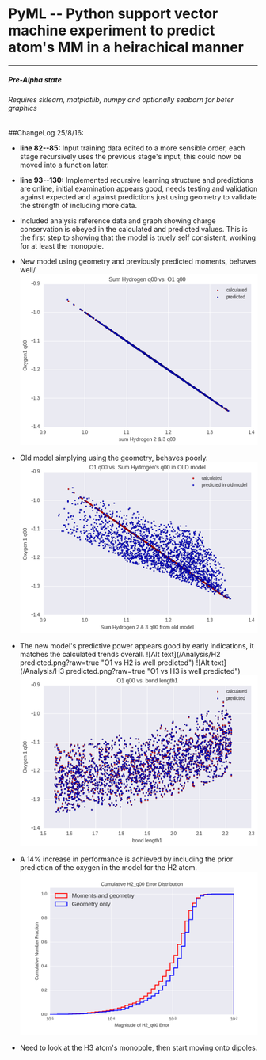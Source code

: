 # PyML -- Python support vector machine experiment to predict atom's MM in a heirachical manner
-------

##### Pre-Alpha state
###### Requires sklearn, matplotlib, numpy and optionally seaborn for beter graphics

##ChangeLog 25/8/16:
* **line 82--85:** Input training data edited to a more sensible order, each stage recursively uses the previous stage's input, this could now be moved into a function later.
* **line 93--130:** Implemented recursive learning structure and predictions are online, initial examination appears good, needs testing and validation against expected and against predictions just using geometry to validate the strength of including more data.
* Included analysis reference data and graph showing charge conservation is obeyed in the calculated and predicted values. This is the first step to showing that the model is truely self consistent, working for at least the monopole.

* New model using geometry and previously predicted moments, behaves well/
![Alt text](/Analysis/charge_conservation.png?raw=true "Charge is conserved")
* Old model simplying using the geometry, behaves poorly.
![Alt text](/Analysis/charge_conservation_not_observed_old.png?raw=true "Old method charge conservation is poor")

* The new model's predictive power appears good by early indications, it matches the calculated trends overall.
![Alt text](/Analysis/H2 predicted.png?raw=true "O1 vs H2 is well predicted")
![Alt text](/Analysis/H3 predicted.png?raw=true "O1 vs H3 is well predicted")
![Alt text](/Analysis/O1_q00_vs_geom.png?raw=true "O1 vs bondlen1 is well predicted")
* A 14% increase in performance is achieved by including the prior prediction of the oxygen in the model for the H2 atom.
![Alt text](/Analysis/cumulative_H2_q00_error.png?raw=true "New vs old method")

* Need to look at the H3 atom's monopole, then start moving onto dipoles.
